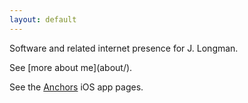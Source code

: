 ```yaml
---
layout: default
---
```


Software and related internet presence for J. Longman.

<div class="lead pretty-links">
  See [more about me](about/).

  See the [Anchors](anchors/) iOS app pages.
</div>
